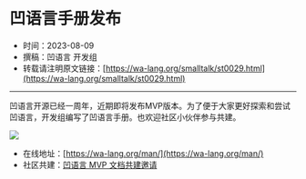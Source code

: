 # 凹语言手册发布

- 时间：2023-08-09
- 撰稿：凹语言 开发组
- 转载请注明原文链接：[https://wa-lang.org/smalltalk/st0029.html](https://wa-lang.org/smalltalk/st0029.html)

---

凹语言开源已经一周年，近期即将发布MVP版本。为了便于大家更好探索和尝试凹语言，开发组编写了凹语言手册。也欢迎社区小伙伴参与共建。

![](/st0029-01.png)

- 在线地址：[https://wa-lang.org/man/](https://wa-lang.org/man/)
- 社区共建：[凹语言 MVP 文档共建邀请](https://zh-lang.osanswer.net/t/topic/247)

